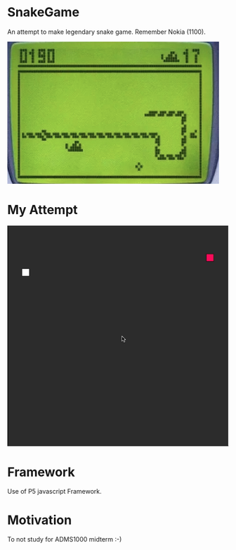 # SnakeGame

An attempt to make legendary snake game. Remember Nokia (1100).

![alt tag](https://github.com/vishal0027/SnakeGame/blob/master/img/Screen%20Shot%202018-03-06%20at%2010.19.42%20PM.png "nokia1100")
# My Attempt
![alt text](https://github.com/vishal0027/SnakeGame/blob/master/img/snakeTrial.gif "myAttempt")

# Framework

Use of P5 javascript Framework.

# Motivation

To not study for ADMS1000 midterm :-)
